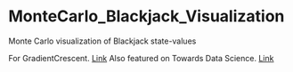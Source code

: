 # MonteCarlo_Blackjack_Visualization
Monte Carlo visualization of Blackjack state-values

For GradientCrescent. [Link](https://medium.com/gradientcrescent/fundamentals-of-reinforcement-learning-understanding-blackjack-strategy-through-monte-carlo-88c9b85194ed) Also featured on Towards Data Science. [Link](https://towardsdatascience.com/optimizing-blackjack-strategy-through-monte-carlo-methods-cbb606e52d1b)
